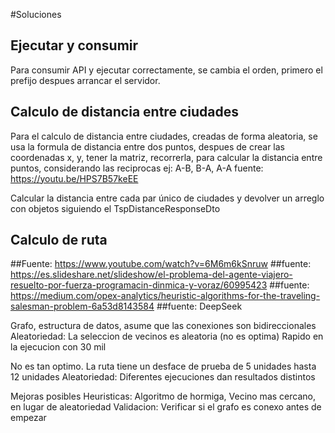 #Soluciones

## Ejecutar y consumir

Para consumir API y ejecutar correctamente, se cambia el orden, primero el prefijo despues
arrancar el servidor.

## Calculo de distancia entre ciudades

Para el calculo de distancia entre ciudades, creadas de forma aleatoria, se usa la formula de distancia entre dos puntos, despues de crear las coordenadas x, y, tener la matriz, recorrerla, para calcular la distancia entre puntos, considerando las reciprocas ej: A-B, B-A, A-A fuente:
https://youtu.be/HPS7B57keEE

Calcular la distancia entre cada par único de ciudades y devolver un arreglo con objetos siguiendo
el TspDistanceResponseDto

## Calculo de ruta

##Fuente: https://www.youtube.com/watch?v=6M6m6kSnruw
##fuente: https://es.slideshare.net/slideshow/el-problema-del-agente-viajero-resuelto-por-fuerza-programacin-dinmica-y-voraz/60995423
##fuente: https://medium.com/opex-analytics/heuristic-algorithms-for-the-traveling-salesman-problem-6a53d8143584
##fuente: DeepSeek

Grafo, estructura de datos, asume que las conexiones son bidireccionales
Aleatoriedad: La seleccion de vecinos es aleatoria (no es optima)
Rapido en la ejecucion con 30 mil

No es tan optimo. La ruta tiene un desface de prueba de 5 unidades hasta 12 unidades
Aleatoriedad: Diferentes ejecuciones dan resultados distintos

Mejoras posibles
Heuristicas: Algoritmo de hormiga, Vecino mas cercano, en lugar de aleatoriedad
Validacion: Verificar si el grafo es conexo antes de empezar

